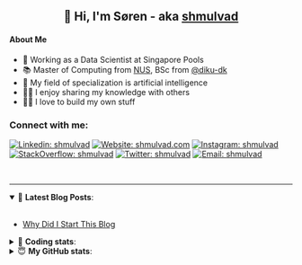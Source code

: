 <h2 align="center">
	👋 Hi, I'm Søren - aka <a href="https://shmulvad.com">shmulvad</a>
</h2>

#### About Me
- 🤖 Working as a Data Scientist at Singapore Pools
- 📚 Master of Computing from [NUS], BSc from [@diku-dk]
- 🧠 My field of specialization is artificial intelligence
- 👨‍🏫 I enjoy sharing my knowledge with others
- 👨‍💻 I love to build my own stuff

### Connect with me:

[![Linkedin: shmulvad](https://img.shields.io/badge/shmulvad-blue?style=flat&logo=Linkedin&logoColor=white)][linkedin]
[![Website: shmulvad.com](https://img.shields.io/badge/shmulvad.com-47CCCC?&style=flat&logo=Google-Chrome&logoColor=white)][website]
[![Instagram: shmulvad](https://img.shields.io/badge/-@shmulvad-purple?style=flat&logo=Instagram&logoColor=white)][instagram]
[![StackOverflow: shmulvad](https://img.shields.io/badge/shmulvad-FE7A16?style=flat&logo=stack-overflow&logoColor=white)][stackOverflow]
[![Twitter: shmulvad](https://img.shields.io/badge/@shmulvad-1ca0f1?style=flat&logo=twitter&logoColor=white)][twitter]
[![Email: shmulvad](https://img.shields.io/badge/shmulvad-D14836?style=flat&logo=gmail&logoColor=white)][mail]

<br />

---

<details open>
 <summary>📕 <b>Latest Blog Posts</b>: </summary>

<br>

<!-- BLOG-POST-LIST:START -->
- [Why Did I Start This Blog](https://shmulvad.com/blog/why-did-start-this-blog)
<!-- BLOG-POST-LIST:END -->

</details>

<!-- --- -->

<details>
 <summary>🤖 <b>Coding stats</b>: </summary>

<br>

NOTE: Doesn't track coding at work or work done in environments such as Jupyter Notebooks.

<!--START_SECTION:waka-->
![Code Time](http://img.shields.io/badge/Code%20Time-0%20secs-blue)

**I'm a Night 🦉** 

```text
🌞 Morning    83 commits     ██░░░░░░░░░░░░░░░░░░░░░░░   9.94% 
🌆 Daytime    285 commits    ████████░░░░░░░░░░░░░░░░░   34.13% 
🌃 Evening    293 commits    ████████░░░░░░░░░░░░░░░░░   35.09% 
🌙 Night      174 commits    █████░░░░░░░░░░░░░░░░░░░░   20.84%

```


📊 **This Week I Spent My Time On** 

```text
💬 Programming Languages: 
Python                   18 hrs 36 mins      ████████████████████░░░░░   82.57% 
Other                    2 hrs 20 mins       ██░░░░░░░░░░░░░░░░░░░░░░░   10.36% 
Markdown                 46 mins             ░░░░░░░░░░░░░░░░░░░░░░░░░   3.43% 
HTML                     22 mins             ░░░░░░░░░░░░░░░░░░░░░░░░░   1.63% 
YAML                     15 mins             ░░░░░░░░░░░░░░░░░░░░░░░░░   1.12%

🔥 Editors: 
VS Code                  19 hrs 32 mins      █████████████████████░░░░   86.69% 
Zsh                      2 hrs 19 mins       ██░░░░░░░░░░░░░░░░░░░░░░░   10.34% 
Sublime Text             40 mins             ░░░░░░░░░░░░░░░░░░░░░░░░░   2.97%

🐱‍💻 Projects: 
overvaagning-sender      19 hrs 12 mins      █████████████████████░░░░   85.21% 
hit-locator              2 hrs 12 mins       ██░░░░░░░░░░░░░░░░░░░░░░░   9.79% 
Unknown Project          37 mins             ░░░░░░░░░░░░░░░░░░░░░░░░░   2.79% 
search_string            27 mins             ░░░░░░░░░░░░░░░░░░░░░░░░░   2.02% 
tsp                      2 mins              ░░░░░░░░░░░░░░░░░░░░░░░░░   0.18%

```


 Last Updated on 20/07/2022 18:50:06 UTC
<!--END_SECTION:waka-->

</details>

<!-- --- -->

<details>
 <summary>😇 <b>My GitHub stats</b>: </summary>

<br>

<img align="left" alt="shmulvad's Github Stats" src="https://github-readme-stats.vercel.app/api?username=shmulvad&show_icons=true&hide_border=true" />

</details>



[website]: https://shmulvad.com
[twitter]: https://twitter.com/shmulvad
[linkedin]: https://linkedin.com/in/shmulvad
[instagram]: https://instagram.com/shmulvad
[stackOverflow]: https://stackoverflow.com/users/9248793/shmulvad
[mail]: mailto:shmulvad@gmail.com
[@diku-dk]: https://github.com/diku-dk
[github]: https://github.com/shmulvad
[NUS]: https://www.nus.edu.sg